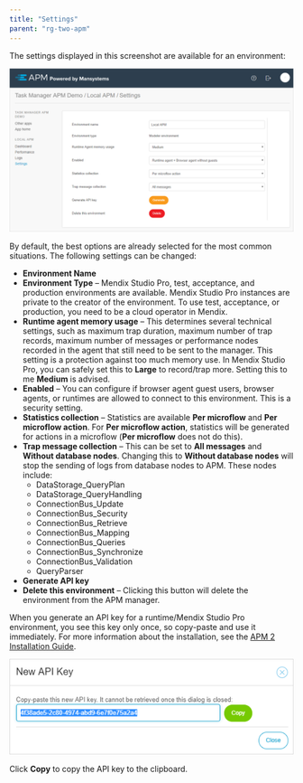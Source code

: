 ```yaml
---
title: "Settings"
parent: "rg-two-apm"
---
```


The settings displayed in this screenshot are available for an environment:

![](attachments/rg-two/settings.png)

By default, the best options are already selected for the most common situations. The following settings can be changed:

* **Environment Name**
* **Environment Type** – Mendix Studio Pro, test, acceptance, and production environments are available. Mendix Studio Pro instances are private to the creator of the environment. To use test, acceptance, or production, you need to be a cloud operator in Mendix.
* **Runtime agent memory usage** – This determines several technical settings, such as maximum trap duration, maximum number of trap records, maximum number of messages or performance nodes recorded in the agent that still need to be sent to the manager. This setting is a protection against too much memory use. In Mendix Studio Pro, you can safely set this to **Large** to record/trap more. Setting this to me **Medium** is advised.
* **Enabled** – You can configure if browser agent guest users, browser agents, or runtimes are allowed to connect to this environment. This is a security setting.
* **Statistics collection** – Statistics are available **Per microflow** and **Per microflow action**. For **Per microflow action**, statistics will be generated for actions in a microflow (**Per microflow** does not do this).
* **Trap message collection** – This can be set to **All messages** and **Without database nodes**. Changing this to **Without database nodes** will stop the sending of logs from database nodes to APM. These nodes include:
  * DataStorage_QueryPlan
  * DataStorage_QueryHandling
  * ConnectionBus_Update
  * ConnectionBus_Security
  * ConnectionBus_Retrieve
  * ConnectionBus_Mapping
  * ConnectionBus_Queries
  * ConnectionBus_Synchronize
  * ConnectionBus_Validation
  * QueryParser
* **Generate API key**
* **Delete this environment** – Clicking this button will delete the environment from the APM manager.

When you generate an API key for a runtime/Mendix Studio Pro environment, you see this key only once, so copy-paste and use it immediately. For more information about the installation, see the [APM 2 Installation Guide](ig-two).

![](attachments/rg-two/api_key_dialog.png)

Click **Copy** to copy the API key to the clipboard.
